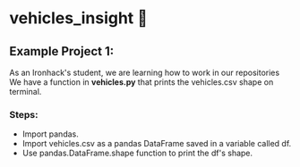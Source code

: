 # vehicles_insight :blue_car:

## Example Project 1: 

As an Ironhack's student, we are learning how to work in our repositories
We have a function in **vehicles.py** that prints the vehicles.csv shape on terminal.

### Steps:

- Import pandas.
- Import vehicles.csv as a pandas DataFrame saved in a variable called df. 
- Use pandas.DataFrame.shape function to print the df's shape. 

